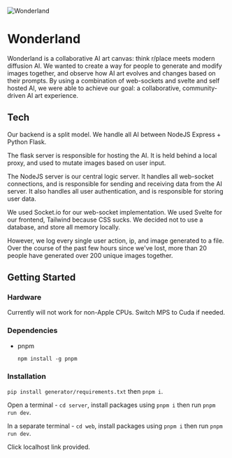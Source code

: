 
![Wonderland](https://user-images.githubusercontent.com/38309438/227752369-60583dc3-9463-4651-bac7-818d6971a636.png)

# Wonderland

Wonderland is a collaborative AI art canvas: think r/place meets modern diffusion AI. We wanted to create a way for people to generate and modify images together, and observe how AI art evolves and changes based on their prompts. By using a combination of web-sockets and svelte and self hosted AI, we were able to achieve our goal: a collaborative, community-driven AI art experience.

## Tech

Our backend is a split model. We handle all AI between NodeJS Express + Python Flask.

The flask server is responsible for hosting the AI. It is held behind a local proxy, and used to mutate images based on user input. 

The NodeJS server is our central logic server. It handles all web-socket connections, and is responsible for sending and receiving data from the AI server. It also handles all user authentication, and is responsible for storing user data.

We used Socket.io for our web-socket implementation. We used Svelte for our frontend, Tailwind because CSS sucks. We decided not to use a database, and store all memory locally.

However, we log every single user action, ip, and image generated to a file. Over the course of the past few hours since we've lost, more than 20 people have generated over 200 unique images together.


## Getting Started

### Hardware
Currently will not work for non-Apple CPUs. Switch MPS to Cuda if needed. 



### Dependencies

* pnpm 

  ```npm install -g pnpm```


### Installation

```pip install generator/requirements.txt``` then ```pnpm i```. 


Open a terminal - ```cd server```, install packages using ```pnpm i``` then run  ```pnpm run dev```.


In a separate terminal - ```cd web```, install packages using ```pnpm i``` then run  ```pnpm run dev```.


Click localhost link provided.
